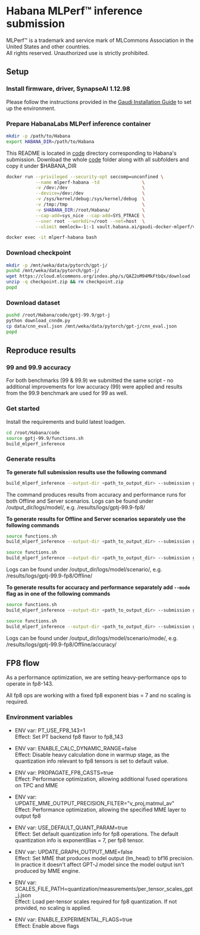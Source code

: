 # Habana MLPerf™ inference submission
MLPerf™ is a trademark and service mark of MLCommons Association in the United States and other countries.\
All rights reserved. Unauthorized use is strictly prohibited.

## Setup

### Install firmware, driver, SynapseAI 1.12.98
Please follow the instructions provided in the [Gaudi Installation Guide](https://docs.habana.ai/en/latest/Installation_Guide/index.html) to set up the environment.

### Prepare HabanaLabs MLPerf inference container

```bash
mkdir -p /path/to/Habana
export HABANA_DIR=/path/to/Habana
```

This README is located in [code](./) directory corresponding to Habana's submission. Download the whole [code](./) folder along with all subfolders and copy it under $HABANA_DIR

```bash
docker run --privileged --security-opt seccomp=unconfined \
           --name mlperf-habana -td                \
           -v /dev:/dev                            \
           --device=/dev:/dev                      \
           -v /sys/kernel/debug:/sys/kernel/debug  \
           -v /tmp:/tmp                            \
           -v $HABANA_DIR:/root/Habana/            \
           --cap-add=sys_nice --cap-add=SYS_PTRACE \
           --user root --workdir=/root --net=host  \
           --ulimit memlock=-1:-1 vault.habana.ai/gaudi-docker-mlperf/ver3.1/pytorch-installer-2.0.1:1.12.98-44
```
```bash
docker exec -it mlperf-habana bash
```
### Download checkpoint
```bash
mkdir -p /mnt/weka/data/pytorch/gpt-j/
pushd /mnt/weka/data/pytorch/gpt-j/
wget https://cloud.mlcommons.org/index.php/s/QAZ2oM94MkFtbQx/download  --output-document checkpoint.zip
unzip -q checkpoint.zip && rm checkpoint.zip
popd
```

### Download dataset
```bash
pushd /root/Habana/code/gptj-99.9/gpt-j
python download_cnndm.py
cp data/cnn_eval.json /mnt/weka/data/pytorch/gpt-j/cnn_eval.json
popd
```

##  Reproduce results
### 99 and 99.9 accuracy
For both benchmarks (99 & 99.9) we submitted the same script - no additional improvements for low accuracy (99) were applied and results from the 99.9 benchmark are used for 99 as well.

### Get started
Install the requirements and build latest loadgen.

```bash
cd /root/Habana/code
source gptj-99.9/functions.sh
build_mlperf_inference
```
### Generate results
**To generate full submission results use the following command**
```bash
build_mlperf_inference --output-dir <path_to_output_dir> --submission gptj-99.9-fp8
```
The command produces results from accuracy and performance runs for both Offline and Server scenarios.
Logs can be found under /output_dir/logs/model/, e.g. /results/logs/gptj-99.9-fp8/


**To generate results for Offline and Server scenarios separately use the following commands**
```bash
source functions.sh
build_mlperf_inference --output-dir <path_to_output_dir> --submission gptj-99.9-fp8_Offline
```

```bash
source functions.sh
build_mlperf_inference --output-dir <path_to_output_dir> --submission gptj-99.9-fp8_Server
```
Logs can be found under /output_dir/logs/model/scenario/, e.g. /results/logs/gptj-99.9-fp8/Offline/

**To generate results for accuracy and performance separately add ```--mode``` flag as in one of the following commands**
```bash
source functions.sh
build_mlperf_inference --output-dir <path_to_output_dir> --submission gptj-99.9-fp8_Server --mode acc
```
```bash
source functions.sh
build_mlperf_inference --output-dir <path_to_output_dir> --submission gptj-99.9-fp8_Offline --mode perf
```

Logs can be found under /output_dir/logs/model/scenario/mode/, e.g. /results/logs/gptj-99.9-fp8/Offline/accuracy/

## FP8 flow
As a performance optimization, we are setting heavy-performance ops to operate in fp8-143.

All fp8 ops are working with a fixed fp8 exponent bias = 7 and no scaling is required.

### Environment variables
- ENV var: PT_USE_FP8_143=1\
Effect: Set PT backend fp8 flavor to fp8_143

- ENV var: ENABLE_CALC_DYNAMIC_RANGE=false\
Effect: Disable heavy calculation done in warmup stage, as the quantization info relevant to fp8 tensors is set to default value.

- ENV var: PROPAGATE_FP8_CASTS=true\
Effect: Performance optimization, allowing additional fused operations on TPC and MME

- ENV var: UPDATE_MME_OUTPUT_PRECISION_FILTER="v_proj,matmul_av"\
Effect: Performance optimization, allowing the specified MME layer to output fp8

- ENV var: USE_DEFAULT_QUANT_PARAM=true\
Effect:  Set default quantization info for fp8 operations. The default quantization info is exponentBias = 7, per fp8 tensor.

- ENV var: UPDATE_GRAPH_OUTPUT_MME=false\
Effect: Set MME that produces model output (lm_head) to bf16 precision.
In practice it doesn't affect GPT-J model since the model output isn't produced by MME engine.

- ENV var: SCALES_FILE_PATH=quantization/measurements/per_tensor_scales_gpt_j.json\
Effect: Load per-tensor scales required for fp8 quantization. If not provided, no scaling is applied. 

- ENV var: ENABLE_EXPERIMENTAL_FLAGS=true\
Effect: Enable above flags